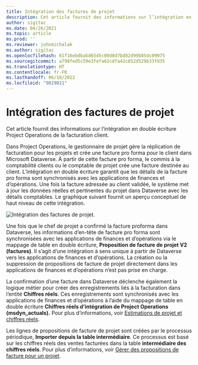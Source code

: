 ```yaml
---
title: Intégration des factures de projet
description: Cet article fournit des informations sur l’intégration en double écriture Project Operations de la facturation client.
author: sigitac
ms.date: 04/26/2021
ms.topic: article
ms.prod: ''
ms.reviewer: johnmichalak
ms.author: sigitac
ms.openlocfilehash: 61f16ebdbabd6545c09d8d7bd82d99b85dc09975
ms.sourcegitcommit: a798fed5c59e3fefa62cdfa42c852d529b33fd35
ms.translationtype: HT
ms.contentlocale: fr-FR
ms.lasthandoff: 06/18/2022
ms.locfileid: "9029021"
---
```

# <a name="project-invoice-integration"></a>Intégration des factures de projet

Cet article fournit des informations sur l’intégration en double écriture Project Operations de la facturation client.

Dans Project Operations, le gestionnaire de projet gère la réplication de facturation pour les projets et crée une facture pro forma pour le client dans Microsoft Dataverse. À partir de cette facture pro forma, le commis à la comptabilité clients ou le comptable de projet crée une facture destinée au client. L’intégration en double écriture garantit que les détails de la facture pro forma sont synchronisés avec les applications de finances et d’opérations. Une fois la facture adressée au client validée, le système met à jour les données réelles et pertinentes du projet dans Dataverse avec les détails comptables. Le graphique suivant fournit un aperçu conceptuel de haut niveau de cette intégration.

   ![Intégration des factures de projet.](./media/DW5Invoicing.png)

Une fois que le chef de projet a confirmé la facture proforma dans Dataverse, les informations d’en-tête de facture pro forma sont synchronisées avec les applications de finances et d’opérations via le mappage de table en double écriture, **Proposition de facture de projet V2 (factures)**. Il s’agit d’une intégration à sens unique à partir de Dataverse vers les applications de finances et d’opérations. La création ou la suppression de propositions de facture de projet directement dans les applications de finances et d’opérations n’est pas prise en charge.

La confirmation d’une facture dans Dataverse déclenche également la logique métier pour créer des enregistrements liés à la facturation dans l’entité **Chiffres réels**. Ces enregistrements sont synchronisés avec les applications de finances et d’opérations à l’aide du mappage de table en double écriture **Chiffres réels d’intégration de Project Operations (msdyn\_actuals).** Pour plus d’informations, voir [Estimations de projet et chiffres réels](resource-dual-write-estimates-actuals.md). 

Les lignes de propositions de facture de projet sont créées par le processus périodique, **Importer depuis la table intermédiaire**. Ce processus est basé sur les chiffres réels des ventes facturées dans la table **intermédiaire des chiffres réels**. Pour plus d’informations, voir [Gérer des propositions de facture pour un projet](../invoicing/format-update-project-invoice-proposals.md#create-project-invoice-proposals). 
